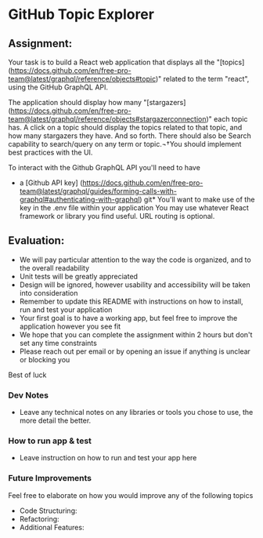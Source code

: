 # GitHub Topic Explorer

## Assignment:

Your task is to build a React web application that displays all the "[topics] (https://docs.github.com/en/free-pro-team@latest/graphql/reference/objects#topic)" related to the term "react", using the GitHub GraphQL API.

The application should display how many "[stargazers] (https://docs.github.com/en/free-pro-team@latest/graphql/reference/objects#stargazerconnection)" each topic has. A click on a topic should display the topics related to that topic, and how many stargazers they have. And so forth. There should also be Search capability to search/query on any term or topic.¬†You should implement best practices with the UI.

To interact with the Github GraphQL API you'll need to have 
* a [Github API key] (https://docs.github.com/en/free-pro-team@latest/graphql/guides/forming-calls-with-graphql#authenticating-with-graphql) 
git* You'll want to make use of the key in the .env file within your application You may use whatever React framework or library you find useful. URL routing is optional.

## Evaluation:

* We will pay particular attention to the way the code is organized, and to the overall readability 
* Unit tests will be greatly appreciated 
* Design will be ignored, however usability and accessibility will be taken into consideration 
* Remember to update this README with instructions on how to install, run and test your application
* Your first goal is to have a working app, but feel free to improve the application however you see fit 
* We hope that you can complete the assignment within 2 hours but don't set any time constraints 
* Please reach out per email or by opening an issue if anything is unclear or blocking you 

Best of luck

### Dev Notes

* Leave any technical notes on any libraries or tools you chose to use, the more detail the better.

### How to run app & test

* Leave instruction on how to run and test your app here

### Future Improvements
Feel free to elaborate on how you would improve any of the following topics 

* Code Structuring: 
* Refactoring: 
* Additional Features:

